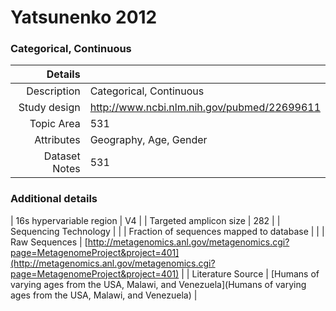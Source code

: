 # Yatsunenko 2012

### Categorical, Continuous


| Details        |             |
| -------------: |-------------|
| Description      | Categorical, Continuous |
| Study design | http://www.ncbi.nlm.nih.gov/pubmed/22699611 |
| Topic Area | 531|
| Attributes | Geography, Age, Gender|
| Dataset Notes | 531

### Additional details

| 16s hypervariable region | V4 |
| Targeted amplicon size | 282 |
| Sequencing Technology |  |
| Fraction of sequences mapped to database |  |
| Raw Sequences | [http://metagenomics.anl.gov/metagenomics.cgi?page=MetagenomeProject&project=401](http://metagenomics.anl.gov/metagenomics.cgi?page=MetagenomeProject&project=401) |
| Literature Source | [Humans of varying ages from the USA, Malawi, and Venezuela](Humans of varying ages from the USA, Malawi, and Venezuela) |